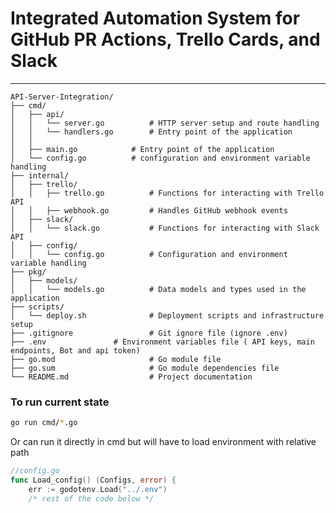 # **Integrated Automation System for GitHub PR Actions, Trello Cards, and Slack**
-------------------------

```
API-Server-Integration/
├── cmd/
│   ├── api/
│   │   └── server.go          # HTTP server setup and route handling
│   │   └── handlers.go        # Entry point of the application
│   │ 
│   ├── main.go            # Entry point of the application
│   └── config.go          # configuration and environment variable handling 
├── internal/
│   ├── trello/
│   │   ├── trello.go          # Functions for interacting with Trello API
│   │   ├── webhook.go         # Handles GitHub webhook events
│   ├── slack/
│   │   └── slack.go           # Functions for interacting with Slack API
│   ├── config/
│   │   └── config.go          # Configuration and environment variable handling
├── pkg/
│   ├── models/
│   │   └── models.go          # Data models and types used in the application
├── scripts/
│   └── deploy.sh              # Deployment scripts and infrastructure setup
├── .gitignore                 # Git ignore file (ignore .env)
├── .env               # Environment variables file ( API keys, main endpoints, Bot and api token)
├── go.mod                     # Go module file
├── go.sum                     # Go module dependencies file
└── README.md                  # Project documentation
```
### To run current state


```bash
go run cmd/*.go
```

Or can run it directly in cmd but will have to load environment with relative path

```go
//config.go
func Load_config() (Configs, error) {
	err := godotenv.Load("../.env")
    /* rest of the code below */
```

